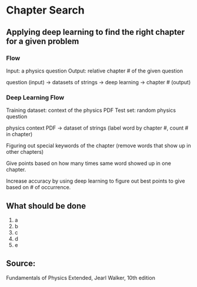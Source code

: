 # Chapter Search

## Applying deep learning to find the right chapter for a given problem

### Flow

Input: a physics question
Output: relative chapter # of the given question

question (input) -> datasets of strings -> deep learning -> chapter # (output)

### Deep Learning Flow

Training dataset: context of the physics PDF
Test set: random physics question

physics context PDF -> dataset of strings (label word by chapter #, count # in chapter)

Figuring out special keywords of the chapter (remove words that show up in other chapters)

Give points based on how many times same word showed up in one chapter.

Increase accuracy by using deep learning to figure out best points to give based on # of occurrence.

## What should be done

1. a
2. b
3. c
4. d
5. e

## Source:
Fundamentals of Physics Extended, Jearl Walker, 10th edition
